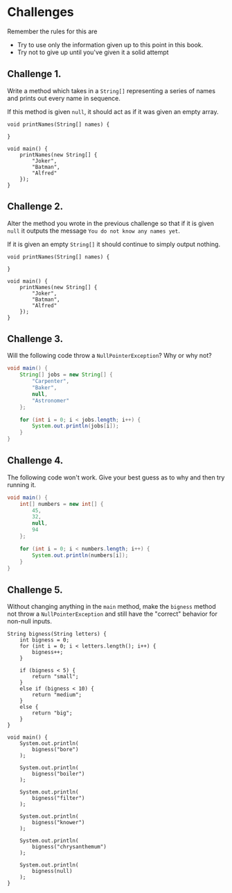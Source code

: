 # Challenges

Remember the rules for this are

- Try to use only the information given up to this point in this book.
- Try not to give up until you've given it a solid attempt

## Challenge 1.

Write a method which takes in a `String[]` representing
a series of names and prints out every name in sequence.

If this method is given `null`, it should act as if it
was given an empty array.


```java,editable
void printNames(String[] names) {

}

void main() {
    printNames(new String[] {
        "Joker",
        "Batman",
        "Alfred"
    });
}
```

## Challenge 2.

Alter the method you wrote in the previous challenge
so that if it is given `null` it outputs the message 
`You do not know any names yet`.

If it is given an empty `String[]` it should continue
to simply output nothing.

```java,editable
void printNames(String[] names) {

}

void main() {
    printNames(new String[] {
        "Joker",
        "Batman",
        "Alfred"
    });
}
```

## Challenge 3.

Will the following code throw a `NullPointerException`?
Why or why not?

```java
void main() {
    String[] jobs = new String[] {
        "Carpenter",
        "Baker",
        null,
        "Astronomer"
    };

    for (int i = 0; i < jobs.length; i++) {
        System.out.println(jobs[i]);
    }
}
```

## Challenge 4.

The following code won't work. Give your best guess as to why
and then try running it.

```java
void main() {
    int[] numbers = new int[] {
        45,
        32,
        null,
        94
    };

    for (int i = 0; i < numbers.length; i++) {
        System.out.println(numbers[i]);
    }
}
```

## Challenge 5.

Without changing anything in the `main` method, make the `bigness`
method not throw a `NullPointerException` and still have the "correct"
behavior for non-null inputs.

```java,editable
String bigness(String letters) {
    int bigness = 0;
    for (int i = 0; i < letters.length(); i++) {
        bigness++;
    }

    if (bigness < 5) {
        return "small";
    }
    else if (bigness < 10) {
        return "medium";
    }
    else {
        return "big";
    }
}

void main() {
    System.out.println(
        bigness("bore")
    );

    System.out.println(
        bigness("boiler")
    );

    System.out.println(
        bigness("filter")
    );

    System.out.println(
        bigness("knower")
    );

    System.out.println(
        bigness("chrysanthemum")
    );

    System.out.println(
        bigness(null)
    );
}
```